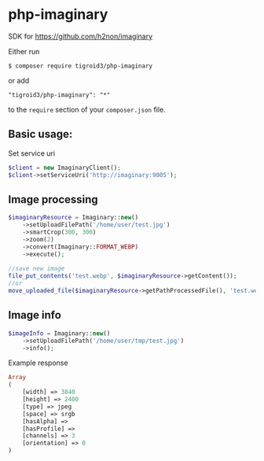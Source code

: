# php-imaginary
SDK for https://github.com/h2non/imaginary

Either run

```
$ composer require tigroid3/php-imaginary
```
or add

```
"tigroid3/php-imaginary": "*"
```
to the ```require``` section of your `composer.json` file.

Basic usage:
------------

Set service uri

```php
$client = new ImaginaryClient();
$client->setServiceUri('http://imaginary:9005');
```

Image processing
----------------
```php
$imaginaryResource = Imaginary::new()
    ->setUploadFilePath('/home/user/test.jpg')
    ->smartCrop(300, 300)
    ->zoom(2)
    ->convert(Imaginary::FORMAT_WEBP)
    ->execute();
        
//save new image        
file_put_contents('test.webp', $imaginaryResource->getContent());
//or 
move_uploaded_file($imaginaryResource->getPathProcessedFile(), 'test.webp');
```

Image info
--------------- 
```php
$imageInfo = Imaginary::new()
    ->setUploadFilePath('/home/user/tmp/test.jpg')
    ->info();
```
Example response
```php
Array
(
    [width] => 3840
    [height] => 2400
    [type] => jpeg
    [space] => srgb
    [hasAlpha] =>
    [hasProfile] =>
    [channels] => 3
    [orientation] => 0
)
```
